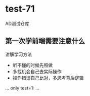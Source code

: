 # test-71
AD测试仓库

## 第一次学前端需要注意什么

讲解学习方法

- 听不懂的时候先照做
- 多找机会自己去实际操作
- 操作错误自己比对，多思考背后逻辑

...
only test=1:
...
